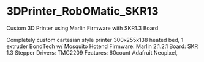 # 3DPrinter_RobOMatic_SKR13
Custom 3D Printer using Marlin Firmware with SKR1.3 Board

Completely custom cartesian style printer 300x255x138 heated bed, 1 extruder BondTech w/ Mosquito Hotend
Firmware: Marlin 2.1.2.1
Board:  SKR 1.3
Stepper Drivers:  TMC2209
Features:  60count Adafruit Neopixel,
